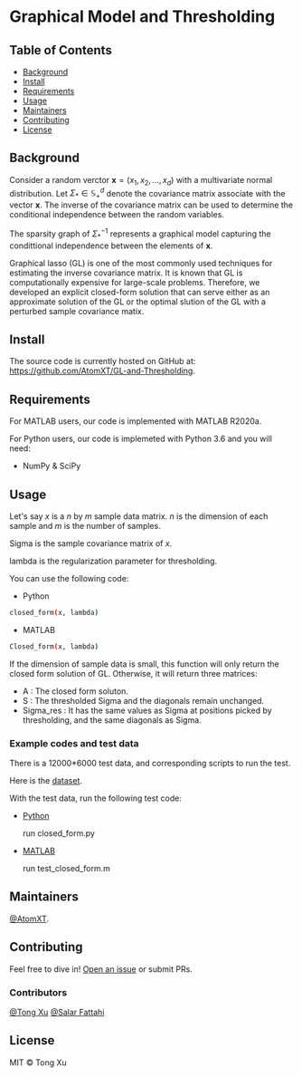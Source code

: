 
# Graphical Model and Thresholding


## Table of Contents

- [Background](#background)
- [Install](#install)
- [Requirements](#requirements)
- [Usage](#usage)
- [Maintainers](#maintainers)
- [Contributing](#contributing)
- [License](#license)

## Background

Consider a random verctor $\mathbf{x} = (x_1, x_2, ...,x_d)$ with a multivariate normal distribution. Let $\Sigma_{*} \in \mathbb{S}_{+}^d$ denote the covariance matrix associate with the vector $\mathbf{x}$.  The inverse of the covariance matrix can be used to determine the conditional independence between the random variables.

The sparsity graph of $\Sigma_{*}^{-1}$ represents a graphical model capturing the condittional independence between the elements of $\mathbf{x}$.

Graphical lasso (GL) is one of the most commonly used techniques for estimating the inverse covariance matrix. It is known that GL is computationally expensive for large-scale problems. Therefore, we developed an explicit closed-form solution that can serve either as an approximate solution of the GL or the optimal slution of the GL with a perturbed sample covariance matix. 


## Install

The source code is currently hosted on GitHub at: https://github.com/AtomXT/GL-and-Thresholding.


## Requirements

For MATLAB users, our code is implemented with MATLAB R2020a.

For Python users, our code is implemeted with Python 3.6 and you will need:
 - NumPy & SciPy


## Usage

Let's say $x$ is a $n$ by $m$ sample data matrix. $n$ is the dimension of each sample and $m$ is the number of samples.

$\mathrm{Sigma}$ is the sample covariance matrix of $x$.

$\mathrm{lambda}$ is the regularization parameter for thresholding.

You can use the following code:

- Python

```sh
closed_form(x, lambda)

```

- MATLAB

```sh
Closed_form(x, lambda)
```
If the dimension of sample data is small, this function will only return the closed form solution of GL. Otherwise, it will return three matrices: 

- $\mathrm{A}$ : The closed form soluton.
- $\mathrm{S}$ : The thresholded $\mathrm{Sigma}$ and the diagonals remain unchanged.
- $\mathrm{Sigma\_res}$ : It has the same values as $\mathrm{Sigma}$ at positions picked by thresholding, and the same diagonals as $\mathrm{Sigma}$.

### Example codes and test data

There is a 12000*6000 test data, and corresponding scripts to run the test.

Here is the [dataset](https://drive.google.com/file/d/1AV26CgaNr0z7x-hdgMPCWbdX5VLigHHH/view?usp=sharing).

With the test data, run the following test code:

- [Python](https://github.com/AtomXT/GL-and-Thresholding/tree/main/code/Python)

    run closed_form.py

- [MATLAB](https://github.com/AtomXT/GL-and-Thresholding/tree/main/code/MATLAB)

    run test_closed_form.m


## Maintainers

[@AtomXT](https://github.com/AtomXT).

## Contributing

Feel free to dive in! [Open an issue](https://github.com/AtomXT/GL-and-Thresholding/issues/new) or submit PRs.

### Contributors

[@Tong Xu](https://github.com/AtomXT)    [@Salar Fattahi]()


## License

MIT © Tong Xu
